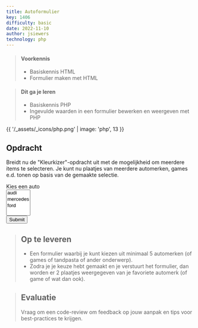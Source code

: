 ```yaml
---
title: Autoformulier
key: 1406
difficulty: basic
date: 2022-11-10
author: jsiewers
technology: php
---
```


> #### Voorkennis
> * Basiskennis HTML
> * Formulier maken met HTML

> #### Dit ga je leren
> * Basiskennis PHP
> * Ingevulde waarden in een formulier bewerken en weergeven met PHP

{{ '/_assets/_icons/php.png'  | image: 'php', 13 }}

## Opdracht
Breidt nu de "Kleurkizer"-opdracht uit met de mogelijkheid om meerdere items te selecteren. 
Je kunt nu plaatjes van meerdere automerken, games e.d. tonen op basis van de gemaakte selectie.

<div class="html">
    <form action="https://static.edutorial.nl/php/auto_choice.php" method="post">
        <label style="display:block;" for="auto">Kies een auto</label>
        <select name="auto[]" multiple>
            <option>audi</option>
            <option>mercedes</option>
            <option>ford</option>
        </select><br>
        <input type="submit">
    </form>
</div>

> ## Op te leveren
> * Een formulier waarbij je kunt kiezen uit minimaal 5 automerken (of games of tandpasta of ander onderwerp).  
> * Zodra je je keuze hebt gemaakt en je verstuurt het formulier, dan worden er 2 plaatjes weergegeven van je favoriete automerk (of game of wat dan ook).

> ## Evaluatie
> Vraag om een code-review om feedback op jouw aanpak en tips voor best-practices te krijgen.<br>
